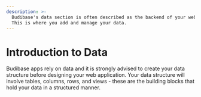 ```yaml
---
description: >-
  Budibase's data section is often described as the backend of your web app.
  This is where you add and manage your data.
---
```


# Introduction to Data

Budibase apps rely on data and it is strongly advised to create your data structure before designing your web application. Your data structure will involve tables, columns, rows, and views - these are the building blocks that hold your data in a structured manner. 

